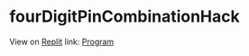 # fourDigitPinCombinationHack
View on [Replit](https://replit.com/) link: [Program](https://replit.com/@phishking/Pin-havk)
